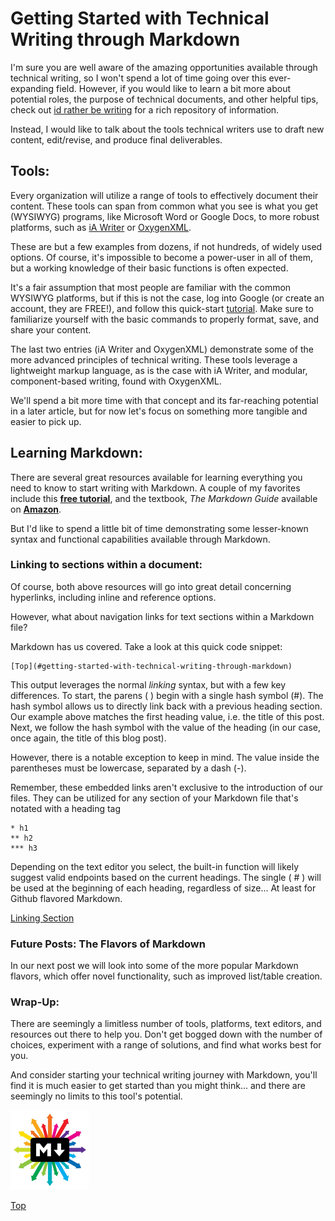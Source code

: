 # Getting Started with Technical Writing through Markdown

I'm sure you are well aware of the amazing opportunities available through technical writing, so I won't spend a lot of time going over this ever-expanding field. However, if you would like to learn a bit more about potential roles, the purpose of technical documents, and other helpful tips, check out [id rather be writing](https://idratherbewriting.com/) for a rich repository of information.  

Instead, I would like to talk about the tools technical writers use to draft new content, edit/revise, and produce final deliverables.

## Tools:

Every organization will utilize a range of tools to effectively document their content. These tools can span from common what you see is what you get (WYSIWYG) programs, like Microsoft Word or Google Docs, to more robust platforms, such as [iA Writer](https://ia.net/writer) or [OxygenXML](https://www.oxygenxml.com/).  

These are but a few examples from dozens, if not hundreds, of widely used options. Of course, it's impossible to become a power-user in all of them, but a working knowledge of their basic functions is often expected.  

It's a fair assumption that most people are familiar with the common WYSIWYG platforms, but if this is not the case, log into Google (or create an account, they are FREE!), and follow this quick-start [tutorial](https://support.google.com/docs/answer/7068618?hl=en&co=GENIE.Platform%3DDesktop&oco=0). Make sure to familiarize yourself with the basic commands to properly format, save, and share your content. 

The last two entries (iA Writer and OxygenXML) demonstrate some of the more advanced principles of technical writing. These tools leverage a lightweight markup language, as is the case with iA Writer, and modular, component-based writing, found with OxygenXML.  

We'll spend a bit more time with that concept and its far-reaching potential in a later article, but for now let's focus on something more tangible and easier to pick up.

## Learning Markdown:

There are several great resources available for learning everything you need to know to start writing with Markdown. A couple of my favorites include this [**free tutorial**](https://www.markdowntutorial.com/lesson/1/), and the textbook, *The Markdown Guide* available on [**Amazon**](https://www.amazon.com/Markdown-Guide-Matt-Cone-ebook/dp/B07G7JB641/ref=sr_1_1?crid=V3PPDG97Z61J&keywords=markdown+guide&qid=1678321060&sprefix=markdown+guid%2Caps%2C183&sr=8-1). 

But I'd like to spend a little bit of time demonstrating some lesser-known syntax and functional capabilities available through Markdown.

### Linking to sections within a document: 
Of course, both above resources will go into great detail concerning hyperlinks, including inline and reference options. 

However, what about navigation links for text sections within a Markdown file?

Markdown has us covered. Take a look at this quick code snippet:

~~~ 
[Top](#getting-started-with-technical-writing-through-markdown)
~~~

This output leverages the normal *linking* syntax, but with a few key differences. To start, the parens ( ) begin with a single hash symbol (#). The hash symbol allows us to directly link back with a previous heading section. Our example above matches the first heading value, i.e. the title of this post. Next, we follow the hash symbol with the value of the heading (in our case, once again, the title of this blog post).

However, there is a notable exception to keep in mind. The value inside the parentheses must be lowercase, separated by a dash (-).

Remember, these embedded links aren't exclusive to the introduction of our files. They can be utilized for any section of your Markdown file that's notated with a heading tag

~~~
* h1
** h2
*** h3 
~~~

Depending on the text editor you select, the built-in function will likely suggest valid endpoints based on the current headings. The single ( # ) will be used at the beginning of each heading, regardless of size... At least for Github flavored Markdown.

[Linking Section](#linking-to-sections-within-a-document)

### Future Posts: The Flavors of Markdown
In our next post we will look into some of the more popular Markdown flavors, which offer novel functionality, such as improved list/table creation. 

### Wrap-Up: 
There are seemingly a limitless number of tools, platforms, text editors, and resources out there to help you. Don't get bogged down with the number of choices, experiment with a range of solutions, and find what works best for you.

And consider starting your technical writing journey with Markdown, you'll find it is much easier to get started than you might think... and there are seemingly no limits to this tool's potential. 

<img src="https://raw.githubusercontent.com/grassLEE/grassleeblog/main/images/markdown.jpg" width="25%" height="25%">

[Top](#getting-started-with-technical-writing-through-markdown)
